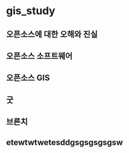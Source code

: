 # gis_study

## 오픈소스에 대한 오해와 진실

## 오픈소스 소프트웨어

## 오픈소스 GIS

## 굿

## 브른치

## etewtwtwetesddgsgsgsgsgsw